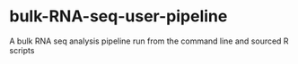 # bulk-RNA-seq-user-pipeline
A bulk RNA seq analysis pipeline run from the command line and sourced R scripts
